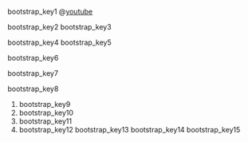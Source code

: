 bootstrap_key1
@[youtube](V7x_hosDoIo)

bootstrap_key2
bootstrap_key3


bootstrap_key4
bootstrap_key5


bootstrap_key6


bootstrap_key7


bootstrap_key8
1. bootstrap_key9
2. bootstrap_key10
3. bootstrap_key11
4. bootstrap_key12
bootstrap_key13
bootstrap_key14
bootstrap_key15
